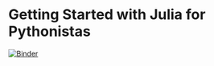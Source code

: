 # Getting Started with Julia for Pythonistas

[![Binder](https://mybinder.org/badge_logo.svg)](https://mybinder.org/v2/gh/MarkovLab/Getting-Started-Julia-for-Pythonistas/main?urlpath=lab)
